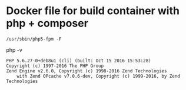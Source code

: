 # Docker file for build container with php + composer
```
/usr/sbin/php5-fpm -F
```
php -v
```
PHP 5.6.27-0+deb8u1 (cli) (built: Oct 15 2016 15:53:28) 
Copyright (c) 1997-2016 The PHP Group
Zend Engine v2.6.0, Copyright (c) 1998-2016 Zend Technologies
    with Zend OPcache v7.0.6-dev, Copyright (c) 1999-2016, by Zend Technologies
```